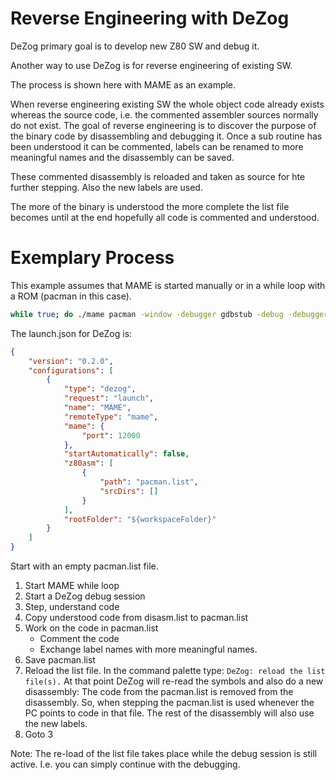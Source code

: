 # Reverse Engineering with DeZog

DeZog primary goal is to develop new Z80 SW and debug it.

Another way to use DeZog is for reverse engineering of existing SW.

The process is shown here with MAME as an example.

When reverse engineering existing SW the whole object code already exists whereas the source code, i.e. the commented assembler sources normally do not exist.
The goal of reverse engineering is to discover the purpose of the binary code by disassembling and debugging it.
Once a sub routine has been understood it can be commented, labels can be renamed to more meaningful names and the disassembly can be saved.

These commented disassembly is reloaded and taken as source for hte further stepping. Also the new labels are used.

The more of the binary is understood the more complete the list file becomes until at the end hopefully all code is commented and understood.


# Exemplary Process

This example assumes that MAME is started manually or in a while loop with a ROM (pacman in this case).
~~~bash
while true; do ./mame pacman -window -debugger gdbstub -debug -debugger_port 12000 -verbose ; sleep 2 ; done
~~~


The launch.json for DeZog is:
~~~json
{
    "version": "0.2.0",
    "configurations": [
        {
            "type": "dezog",
            "request": "launch",
            "name": "MAME",
            "remoteType": "mame",
            "mame": {
                "port": 12000
            },
            "startAutomatically": false,
            "z80asm": [
                {
                    "path": "pacman.list",
                    "srcDirs": []
                }
            ],
            "rootFolder": "${workspaceFolder}"
        }
    ]
}
~~~


Start with an empty pacman.list file.

1. Start MAME while loop
2. Start a DeZog debug session
3. Step, understand code
4. Copy understood code from disasm.list to pacman.list
5. Work on the code in pacman.list
	- Comment the code
	- Exchange label names with more meaningful names.
6. Save pacman.list
7. Reload the list file. In the command palette type: ```DeZog: reload the list file(s).```
At that point DeZog will re-read the symbols and also do a new disassembly: The code from the pacman.list is removed from the disassembly. So, when stepping the pacman.list is used whenever the PC points to code in that file.
The rest of the disassembly will also use the new labels.
7. Goto 3

Note: The re-load of the list file takes place while the debug session is still active. I.e. you can simply continue with the debugging.

